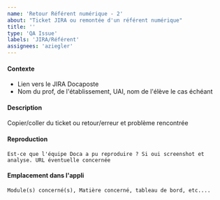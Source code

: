 ```yaml
--- 
name: 'Retour Référent numérique - 2' 
about: "Ticket JIRA ou remontée d'un référent numérique"
title: ''
type: 'QA Issue'
labels: 'JIRA/Référent'
assignees: 'aziegler'
---
```

#### Contexte
 - Lien vers le JIRA Docaposte
 - Nom du prof, de l'établissement, UAI, nom de l'élève le cas échéant

#### Description
  Copier/coller du ticket ou retour/erreur et problème rencontrée

#### Reproduction
    Est-ce que l'équipe Doca a pu reproduire ? Si oui screenshot et analyse. URL éventuelle concernée

#### Emplacement dans l'appli
    Module(s) concerné(s), Matière concerné, tableau de bord, etc....

